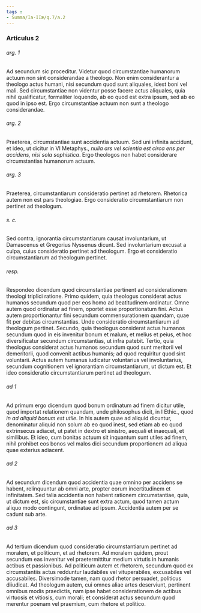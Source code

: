 ```yaml
---
tags : 
- Summa/Ia-IIæ/q.7/a.2
---
```


### Articulus 2

###### arg. 1
Ad secundum sic proceditur. Videtur quod circumstantiae humanorum actuum non sint considerandae a theologo. Non enim considerantur a theologo actus humani, nisi secundum quod sunt aliquales, idest boni vel mali. Sed circumstantiae non videntur posse facere actus aliquales, quia nihil qualificatur, formaliter loquendo, ab eo quod est extra ipsum, sed ab eo quod in ipso est. Ergo circumstantiae actuum non sunt a theologo considerandae.

###### arg. 2
Praeterea, circumstantiae sunt accidentia actuum. Sed uni infinita accidunt, et ideo, ut dicitur in VI Metaphys., *nulla ars vel scientia est circa ens per accidens, nisi sola sophistica*. Ergo theologos non habet considerare circumstantias humanorum actuum.

###### arg. 3
Praeterea, circumstantiarum consideratio pertinet ad rhetorem. Rhetorica autem non est pars theologiae. Ergo consideratio circumstantiarum non pertinet ad theologum.

###### s. c.
Sed contra, ignorantia circumstantiarum causat involuntarium, ut Damascenus et Gregorius Nyssenus dicunt. Sed involuntarium excusat a culpa, cuius consideratio pertinet ad theologum. Ergo et consideratio circumstantiarum ad theologum pertinet.

###### resp.
Respondeo dicendum quod circumstantiae pertinent ad considerationem theologi triplici ratione. Primo quidem, quia theologus considerat actus humanos secundum quod per eos homo ad beatitudinem ordinatur. Omne autem quod ordinatur ad finem, oportet esse proportionatum fini. Actus autem proportionantur fini secundum commensurationem quandam, quae fit per debitas circumstantias. Unde consideratio circumstantiarum ad theologum pertinet. Secundo, quia theologus considerat actus humanos secundum quod in eis invenitur bonum et malum, et melius et peius, et hoc diversificatur secundum circumstantias, ut infra patebit. Tertio, quia theologus considerat actus humanos secundum quod sunt meritorii vel demeritorii, quod convenit actibus humanis; ad quod requiritur quod sint voluntarii. Actus autem humanus iudicatur voluntarius vel involuntarius, secundum cognitionem vel ignorantiam circumstantiarum, ut dictum est. Et ideo consideratio circumstantiarum pertinet ad theologum.

###### ad 1
Ad primum ergo dicendum quod bonum ordinatum ad finem dicitur utile, quod importat relationem quandam, unde philosophus dicit, in I Ethic., quod *in ad aliquid bonum est utile*. In his autem quae ad aliquid dicuntur, denominatur aliquid non solum ab eo quod inest, sed etiam ab eo quod extrinsecus adiacet, ut patet in dextro et sinistro, aequali et inaequali, et similibus. Et ideo, cum bonitas actuum sit inquantum sunt utiles ad finem, nihil prohibet eos bonos vel malos dici secundum proportionem ad aliqua quae exterius adiacent.

###### ad 2
Ad secundum dicendum quod accidentia quae omnino per accidens se habent, relinquuntur ab omni arte, propter eorum incertitudinem et infinitatem. Sed talia accidentia non habent rationem circumstantiae, quia, ut dictum est, sic circumstantiae sunt extra actum, quod tamen actum aliquo modo contingunt, ordinatae ad ipsum. Accidentia autem per se cadunt sub arte.

###### ad 3
Ad tertium dicendum quod consideratio circumstantiarum pertinet ad moralem, et politicum, et ad rhetorem. Ad moralem quidem, prout secundum eas invenitur vel praetermittitur medium virtutis in humanis actibus et passionibus. Ad politicum autem et rhetorem, secundum quod ex circumstantiis actus redduntur laudabiles vel vituperabiles, excusabiles vel accusabiles. Diversimode tamen, nam quod rhetor persuadet, politicus diiudicat. Ad theologum autem, cui omnes aliae artes deserviunt, pertinent omnibus modis praedictis, nam ipse habet considerationem de actibus virtuosis et vitiosis, cum morali; et considerat actus secundum quod merentur poenam vel praemium, cum rhetore et politico.

